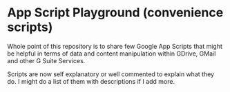 # App Script Playground (convenience scripts)
Whole point of this repository is to share few Google App Scripts that might be helpful in terms of data and content manipulation within GDrive, GMail and other G Suite Services. 

Scripts are now self explanatory or well commented to explain what they do. I might do a list of them with descriptions if I add more.
